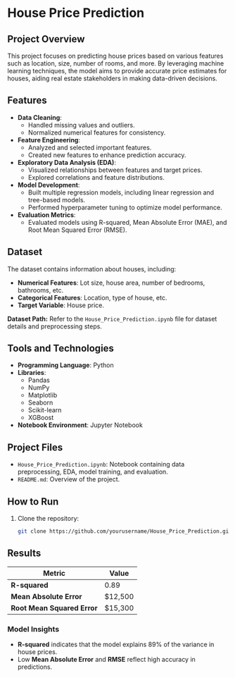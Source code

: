 # House Price Prediction

## Project Overview
This project focuses on predicting house prices based on various features such as location, size, number of rooms, and more. By leveraging machine learning techniques, the model aims to provide accurate price estimates for houses, aiding real estate stakeholders in making data-driven decisions.

## Features
- **Data Cleaning**:
  - Handled missing values and outliers.
  - Normalized numerical features for consistency.
- **Feature Engineering**:
  - Analyzed and selected important features.
  - Created new features to enhance prediction accuracy.
- **Exploratory Data Analysis (EDA)**:
  - Visualized relationships between features and target prices.
  - Explored correlations and feature distributions.
- **Model Development**:
  - Built multiple regression models, including linear regression and tree-based models.
  - Performed hyperparameter tuning to optimize model performance.
- **Evaluation Metrics**:
  - Evaluated models using R-squared, Mean Absolute Error (MAE), and Root Mean Squared Error (RMSE).

## Dataset
The dataset contains information about houses, including:
- **Numerical Features**: Lot size, house area, number of bedrooms, bathrooms, etc.
- **Categorical Features**: Location, type of house, etc.
- **Target Variable**: House price.

**Dataset Path:** Refer to the `House_Price_Prediction.ipynb` file for dataset details and preprocessing steps.

## Tools and Technologies
- **Programming Language**: Python
- **Libraries**:
  - Pandas
  - NumPy
  - Matplotlib
  - Seaborn
  - Scikit-learn
  - XGBoost
- **Notebook Environment**: Jupyter Notebook

## Project Files
- `House_Price_Prediction.ipynb`: Notebook containing data preprocessing, EDA, model training, and evaluation.
- `README.md`: Overview of the project.

## How to Run
1. Clone the repository:
   ```bash
   git clone https://github.com/yourusername/House_Price_Prediction.git

## Results

| Metric                  | Value          |
|-------------------------|----------------|
| **R-squared**           | 0.89           |
| **Mean Absolute Error** | $12,500        |
| **Root Mean Squared Error** | $15,300     |

### Model Insights
- **R-squared** indicates that the model explains 89% of the variance in house prices.
- Low **Mean Absolute Error** and **RMSE** reflect high accuracy in predictions.

